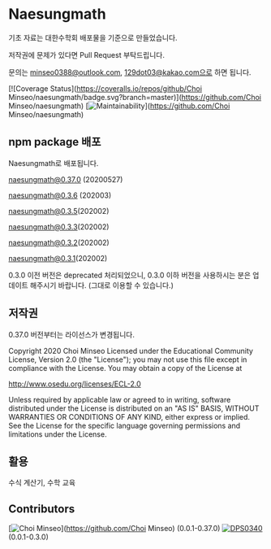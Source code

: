 # Naesungmath

기초 자료는 대한수학회 배포물을 기준으로 만들었습니다.

저작권에 문제가 있다면 Pull Request 부탁드립니다.

문의는 minseo0388@outlook.com, 129dot03@kakao.com으로 하면 됩니다.

[![Coverage Status](https://coveralls.io/repos/github/Choi Minseo/naesungmath/badge.svg?branch=master)](https://github.com/Choi Minseo/naesungmath)
[![Maintainability](https://api.codeclimate.com/v1/badges/5abbae229dbcd797e9ce/maintainability)](https://github.com/Choi Minseo/naesungmath)

## npm package 배포
Naesungmath로 배포됩니다.

naesungmath@0.37.0 (20200527)

naesungmath@0.3.6 (202003)

naesungmath@0.3.5(202002)

naesungmath@0.3.3(202002)

naesungmath@0.3.2(202002)

naesungmath@0.3.1(202002)

0.3.0 이전 버전은 deprecated 처리되었으니, 0.3.0 이하 버전을 사용하시는 분은 업데이트 해주시기 바랍니다. (그대로 이용할 수 있습니다.)

## 저작권
0.37.0 버전부터는 라이선스가 변경됩니다.

Copyright 2020 Choi Minseo Licensed under the
Educational Community License, Version 2.0 (the "License"); you may
not use this file except in compliance with the License. You may
obtain a copy of the License at
 
http://www.osedu.org/licenses/ECL-2.0
 
Unless required by applicable law or agreed to in writing,
software distributed under the License is distributed on an "AS IS"
BASIS, WITHOUT WARRANTIES OR CONDITIONS OF ANY KIND, either express
or implied. See the License for the specific language governing
permissions and limitations under the License.

## 활용
수식 계산기, 수학 교육

## Contributors

[![Choi Minseo](https://avatars0.githubusercontent.com/u/42634731?s=460&v=4)](https://github.com/Choi Minseo) (0.0.1-0.37.0)
[![DPS0340](https://avatars0.githubusercontent.com/u/32592965?s=460&v=4)](https://github.com/DPS0340) (0.0.1-0.3.0)
